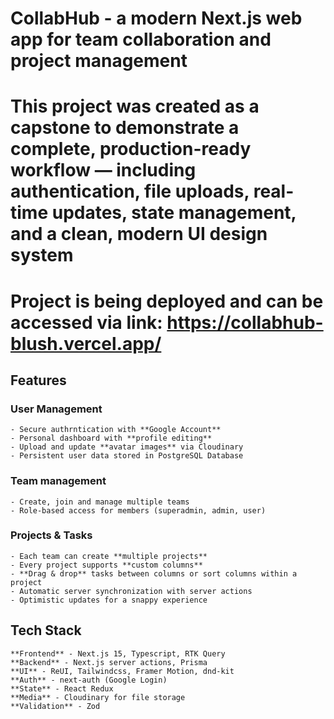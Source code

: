 # CollabHub - a modern Next.js web app for team collaboration and project management

# This project was created as a **capstone** to demonstrate a complete, production-ready workflow — including **authentication**, **file uploads**, **real-time updates**, **state management**, and a clean, modern **UI design system**

# Project is being deployed and can be accessed via link: https://collabhub-blush.vercel.app/

## Features

### User Management

    - Secure authrntication with **Google Account**
    - Personal dashboard with **profile editing**
    - Upload and update **avatar images** via Cloudinary
    - Persistent user data stored in PostgreSQL Database

### Team management

    - Create, join and manage multiple teams
    - Role-based access for members (superadmin, admin, user)

### Projects & Tasks

    - Each team can create **multiple projects**
    - Every project supports **custom columns**
    - **Drag & drop** tasks between columns or sort columns within a project
    - Automatic server synchronization with server actions
    - Optimistic updates for a snappy experience

## Tech Stack

    **Frontend** - Next.js 15, Typescript, RTK Query
    **Backend** - Next.js server actions, Prisma
    **UI** - ReUI, Tailwindcss, Framer Motion, dnd-kit
    **Auth** - next-auth (Google Login)
    **State** - React Redux
    **Media** - Cloudinary for file storage
    **Validation** - Zod
